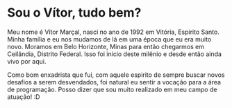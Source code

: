 # Sou o Vítor, tudo bem?

Meu nome é Vítor Marçal, nasci no ano de 1992 em Vitória, Espirito Santo. Minha família e eu nos mudamos de lá em uma 
época que eu era muito novo. Moramos em Belo Horizonte, Minas para então chegarmos em  Ceilândia, Distrito Federal.
Isso foi início deste milênio e desde então ainda vivo por aqui.

Como bom enxadrista que fui, com aquele espirito de sempre buscar novos desafios a serem desvendados, foi natural eu sentir 
a vocação para a área de programação. Posso dizer que sou muito realizado em meu campo de atuação! :D
